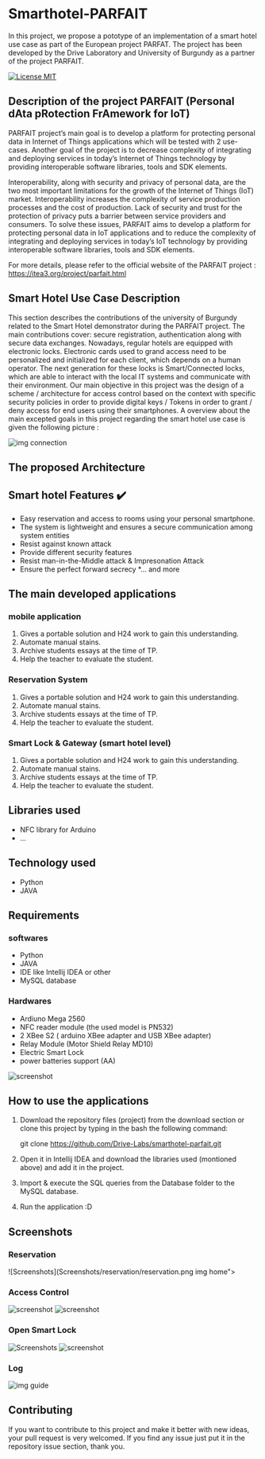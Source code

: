 # Smarthotel-PARFAIT
In this project, we propose a pototype of an implementation of a smart hotel use case as part of the European project PARFAT. The project has been developed by the Drive Laboratory and University of Burgundy as a partner of the project PARFAIT.

[![License MIT](https://img.shields.io/badge/license-MIT-blue.svg)](LICENSE)


## Description of the project PARFAIT (Personal dAta pRotection FrAmework for IoT)
PARFAIT project’s main goal is to develop a platform for protecting personal data in Internet of Things applications which will be tested with 2 use-cases. Another goal of the project is to decrease complexity of integrating and deploying services in today’s Internet of Things technology by providing interoperable software libraries, tools and SDK elements.

Interoperability, along with security and privacy of personal data, are the two most important limitations for the growth of the Internet of Things (IoT) market. Interoperability increases the complexity of service production processes and the cost of production. Lack of security and trust for the protection of privacy puts a barrier between service providers and consumers. To solve these issues, PARFAIT aims to develop a platform for protecting personal data in IoT applications and to reduce the complexity of integrating and deploying services in today’s IoT technology by providing interoperable software libraries, tools and SDK elements.

For more details, please refer to the official website of the PARFAIT project : https://itea3.org/project/parfait.html

## Smart Hotel Use Case Description
This section describes the contributions of the university of Burgundy related to the Smart Hotel demonstrator during the PARFAIT project. The main contributions cover: secure registration, authentication along with secure data exchanges. Nowadays, regular hotels are
equipped with electronic locks. Electronic cards used to grand access need to be personalized and
initialized for each client, which depends on a human operator. The next generation for these locks is Smart/Connected locks, which are able to interact with the local IT systems and communicate with their environment.
Our main objective in this project was the design of a scheme / architecture for access control based on the context with specific security policies in order to provide digital keys / Tokens in order to grant / deny access for end users using their smartphones. A overview about the main excepted goals in this project regarding the smart hotel use case is given the following picture :

![img connection](Screenshots/use-case-smart-hotel.PNG)

## The proposed Architecture

## Smart hotel Features :heavy_check_mark:
* Easy reservation and access to rooms using your personal smartphone.
* The system is lightweight and ensures a secure communication among system entities
* Resist against known attack
* Provide different security features
* Resist man-in-the-Middle attack & Impresonation Attack
* Ensure the perfect forward secrecy
*... and more

## The main developed applications

### mobile application
1. Gives a portable solution and H24 work to gain this understanding.
2. Automate manual stains.
3. Archive students essays at the time of TP.
4. Help the teacher to evaluate the student.

### Reservation System
1. Gives a portable solution and H24 work to gain this understanding.
2. Automate manual stains.
3. Archive students essays at the time of TP.
4. Help the teacher to evaluate the student.

### Smart Lock & Gateway (smart hotel level)
1. Gives a portable solution and H24 work to gain this understanding.
2. Automate manual stains.
3. Archive students essays at the time of TP.
4. Help the teacher to evaluate the student.

## Libraries used
* NFC library for Arduino
* ...

## Technology used
* Python
* JAVA

## Requirements
### softwares
* Python
* JAVA
* IDE like Intellij IDEA or other
* MySQL database
### Hardwares
* Ardiuno Mega 2560
* NFC reader module (the used model is PN532) 
* 2 XBee S2 ( arduino XBee adapter and USB XBee adapter)
* Relay Module (Motor Shield Relay MD10)
* Electric Smart Lock
* power batteries support (AA)

![screenshot](Screenshots/trac.PNG)

## How to use the applications
1. Download the repository files (project) from the download section or clone this project by typing in the bash the following command:

    git clone https://github.com/Drive-Labs/smarthotel-parfait.git
2. Open it in Intellij IDEA and download the libraries used (montioned above) and add it in the project.
3. Import & execute the SQL queries from the Database folder to the MySQL database.
4. Run the application :D

## Screenshots

### Reservation
![Screenshots](Screenshots/reservation/reservation.png img home"><br/>

### Access Control
![screenshot](Screenshots/authentication/trac.PNG)
![screenshot](Screenshots/traceability/trac-question/trac8.PNG)

### Open Smart Lock
![Screenshots](Screenshots/practical-work/c3.PNG)
![screenshot](Screenshots/c6.PNG)

### Log
![img guide](Screenshots/Log/log1.PNG)

## Contributing
If you want to contribute to this project and make it better with new ideas, your pull request is very welcomed.
If you find any issue just put it in the repository issue section, thank you.
